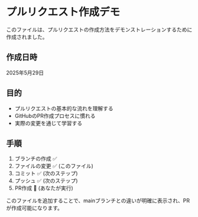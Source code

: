 # プルリクエスト作成デモ

このファイルは、プルリクエストの作成方法をデモンストレーションするために作成されました。

## 作成日時
2025年5月29日

## 目的
- プルリクエストの基本的な流れを理解する
- GitHubのPR作成プロセスに慣れる
- 実際の変更を通じて学習する

## 手順
1. ブランチの作成 ✅
2. ファイルの変更 ✅ (このファイル)
3. コミット ✅ (次のステップ)
4. プッシュ ✅ (次のステップ)
5. PR作成 🔄 (あなたが実行)

このファイルを追加することで、mainブランチとの違いが明確に表示され、PRが作成可能になります。